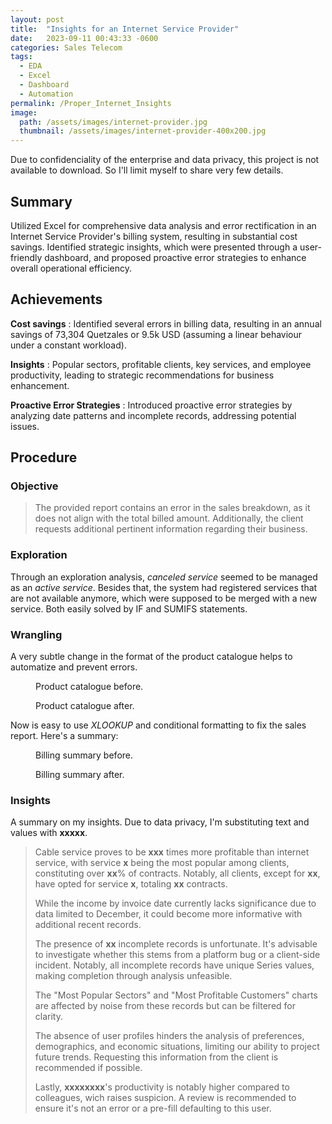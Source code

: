 ```yaml
---
layout: post
title:  "Insights for an Internet Service Provider"
date:   2023-09-11 00:43:33 -0600
categories: Sales Telecom
tags:
  - EDA
  - Excel
  - Dashboard
  - Automation
permalink: /Proper_Internet_Insights
image: 
  path: /assets/images/internet-provider.jpg
  thumbnail: /assets/images/internet-provider-400x200.jpg
---
```


Due to confidenciality of the enterprise and data privacy, this project is not available to download. So I'll limit myself to share very few details.

## Summary
Utilized Excel for comprehensive data analysis and error rectification in an Internet Service Provider's billing system, resulting in substantial cost savings. Identified strategic insights, which were presented through a user-friendly dashboard, and proposed proactive error strategies to enhance overall operational efficiency.

## Achievements
**Cost savings**
: Identified several errors in billing data, resulting in an annual savings of 73,304 Quetzales or 9.5k USD (assuming a linear behaviour under a constant workload).

**Insights**
: Popular sectors, profitable clients, key services, and employee productivity, leading to strategic recommendations for business enhancement.

**Proactive Error Strategies**
:  Introduced proactive error strategies by analyzing date patterns and incomplete records, addressing potential issues.

## Procedure

### Objective
> The provided report contains an error in the sales breakdown, as it does not align with the total billed amount. Additionally, the client requests additional pertinent information regarding their business.

### Exploration
Through an exploration analysis, *canceled service* seemed to be managed as an *active service*. Besides that, the system had registered services that are not available anymore, which were supposed to be merged with a new service. Both easily solved by IF and SUMIFS statements.

### Wrangling
A very subtle change in the format of the product catalogue helps to automatize and prevent errors.
<figure class="align-center">
  <a href="#"><img src="{{ site.url }}{{ site.baseurl }}/assets/images/Proper_Internet_Insights/catalogo-antes.jpg" alt=""></a>
  <figcaption>Product catalogue before.</figcaption>
</figure>  <figure class="align-center">
  <a href="#"><img src="{{ site.url }}{{ site.baseurl }}/assets/images/Proper_Internet_Insights/catalogo-despues.jpg" alt=""></a>
  <figcaption>Product catalogue after.</figcaption>
</figure> 

Now is easy to use *XLOOKUP* and conditional formatting to fix the sales report. Here's a summary: 
<figure class="align-center">
  <a href="#"><img src="{{ site.url }}{{ site.baseurl }}/assets/images/Proper_Internet_Insights/facturacion-antes.jpg" alt=""></a>
  <figcaption>Billing summary before.</figcaption>
</figure>  <figure class="align-center">
  <a href="#"><img src="{{ site.url }}{{ site.baseurl }}/assets/images/Proper_Internet_Insights/facturacion-despues.jpg" alt=""></a>
  <figcaption>Billing summary after.</figcaption>
</figure> 

### Insights
A summary on my insights. Due to data privacy, I'm substituting text and values with **xxxxx**.
> Cable service proves to be **xxx** times more profitable than internet service, with service **x** being the most popular among clients, constituting over **xx**% of contracts. Notably, all clients, except for **xx**, have opted for service **x**, totaling **xx** contracts.
> 
> While the income by invoice date currently lacks significance due to data limited to December, it could become more informative with additional recent records.
> 
> The presence of **xx** incomplete records is unfortunate. It's advisable to investigate whether this stems from a platform bug or a client-side incident. Notably, all incomplete records have unique Series values, making completion through analysis unfeasible.
> 
> The "Most Popular Sectors" and "Most Profitable Customers" charts are affected by noise from these records but can be filtered for clarity.
> 
> The absence of user profiles hinders the analysis of preferences, demographics, and economic situations, limiting our ability to project future trends. Requesting this information from the client is recommended if possible.
> 
> Lastly, **xxxxxxxx**'s productivity is notably higher compared to colleagues, wich raises suspicion. A review is recommended to ensure it's not an error or a pre-fill defaulting to this user.